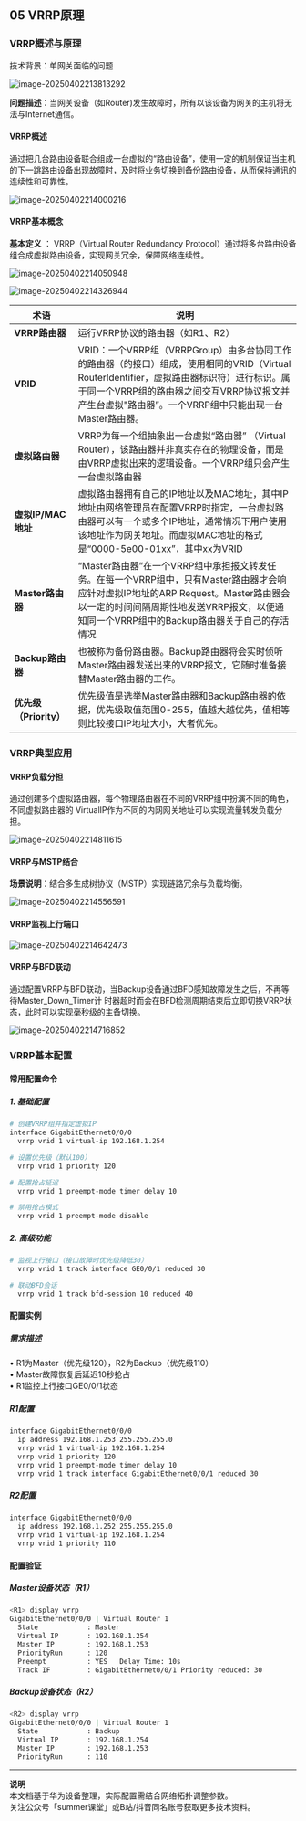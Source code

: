 ## 05 VRRP原理

### VRRP概述与原理

技术背景：单网关面临的问题

![image-20250402213813292](https://img.yatjay.top/md/20250402213813359.png)

 **问题描述**：当网关设备（如Router)发生故障时，所有以该设备为网关的主机将无法与Internet通信。

#### VRRP概述

通过把几台路由设备联合组成一台虚拟的“路由设备”，使用一定的机制保证当主机的下一跳路由设备出现故障时，及时将业务切换到备份路由设备，从而保持通讯的连续性和可靠性。

![image-20250402214000216](https://img.yatjay.top/md/20250402214000272.png)

#### VRRP基本概念

**基本定义** ：  VRRP（Virtual Router Redundancy Protocol）通过将多台路由设备组合成虚拟路由设备，实现网关冗余，保障网络连续性。

![image-20250402214050948](https://img.yatjay.top/md/20250402214051002.png)

![image-20250402214326944](https://img.yatjay.top/md/20250402214326983.png)

| 术语                   | 说明                                                         |
| ---------------------- | ------------------------------------------------------------ |
| **VRRP路由器**         | 运行VRRP协议的路由器（如R1、R2）                             |
| **VRID**               | VRID：一个VRRP组（VRRPGroup）由多台协同工作的路由器（的接口）组成，使用相同的VRID（Virtual RouterIdentifier，虚拟路由器标识符）进行标识。属于同一个VRRP组的路由器之间交互VRRP协议报文并产生台虚拟"路由器”。一个VRRP组中只能出现一台Master路由器。 |
| **虚拟路由器**         | VRRP为每一个组抽象出一台虚拟“路由器” （Virtual Router），该路由器并非真实存在的物理设备，而是由VRRP虚拟出来的逻辑设备。一个VRRP组只会产生一台虚拟路由器 |
| **虚拟IP/MAC地址**     | 虚拟路由器拥有自己的IP地址以及MAC地址，其中IP地址由网络管理员在配置VRRP时指定，一台虚拟路由器可以有一个或多个IP地址，通常情况下用户使用该地址作为网关地址。而虚拟MAC地址的格式是“0000-5e00-01xx”，其中xx为VRID |
| **Master路由器**       | “Master路由器”在一个VRRP组中承担报文转发任务。在每一个VRRP组中，只有Master路由器才会响应针对虚拟IP地址的ARP Request。Master路由器会以一定的时间间隔周期性地发送VRRP报文，以便通知同一个VRRP组中的Backup路由器关于自己的存活情况 |
| **Backup路由器**       | 也被称为备份路由器。Backup路由器将会实时侦听Master路由器发送出来的VRRP报文，它随时准备接替Master路由器的工作。 |
| **优先级（Priority）** | 优先级值是选举Master路由器和Backup路由器的依据，优先级取值范围0-255，值越大越优先，值相等则比较接口IP地址大小，大者优先。 |



### VRRP典型应用

####  VRRP负载分担

通过创建多个虚拟路由器，每个物理路由器在不同的VRRP组中扮演不同的角色，不同虚拟路由器的
VirtualIP作为不同的内网网关地址可以实现流量转发负载分担。

![image-20250402214811615](https://img.yatjay.top/md/20250402214811672.png)

#### VRRP与MSTP结合

**场景说明**：结合多生成树协议（MSTP）实现链路冗余与负载均衡。

![image-20250402214556591](https://img.yatjay.top/md/20250402214556645.png)

#### VRRP监视上行端口

![image-20250402214642473](https://img.yatjay.top/md/20250402214642526.png)

####  VRRP与BFD联动

通过配置VRRP与BFD联动，当Backup设备通过BFD感知故障发生之后，不再等待Master_Down_Timer计
时器超时而会在BFD检测周期结束后立即切换VRRP状态，此时可以实现毫秒级的主备切换。

![image-20250402214716852](https://img.yatjay.top/md/20250402214716906.png)

### VRRP基本配置

#### 常用配置命令

##### 1. 基础配置

```bash
# 创建VRRP组并指定虚拟IP
interface GigabitEthernet0/0/0
  vrrp vrid 1 virtual-ip 192.168.1.254

# 设置优先级（默认100）
  vrrp vrid 1 priority 120

# 配置抢占延迟
  vrrp vrid 1 preempt-mode timer delay 10

# 禁用抢占模式
  vrrp vrid 1 preempt-mode disable
```

##### 2. 高级功能

```bash
# 监视上行接口（接口故障时优先级降低30）
  vrrp vrid 1 track interface GE0/0/1 reduced 30

# 联动BFD会话
  vrrp vrid 1 track bfd-session 10 reduced 40
```

#### 配置实例

##### 需求描述

• R1为Master（优先级120），R2为Backup（优先级110）  
• Master故障恢复后延迟10秒抢占  
• R1监控上行接口GE0/0/1状态  

##### R1配置

```bash
interface GigabitEthernet0/0/0
  ip address 192.168.1.253 255.255.255.0
  vrrp vrid 1 virtual-ip 192.168.1.254
  vrrp vrid 1 priority 120
  vrrp vrid 1 preempt-mode timer delay 10
  vrrp vrid 1 track interface GigabitEthernet0/0/1 reduced 30
```

##### R2配置

```bash
interface GigabitEthernet0/0/0
  ip address 192.168.1.252 255.255.255.0
  vrrp vrid 1 virtual-ip 192.168.1.254
  vrrp vrid 1 priority 110
```

#### 配置验证

##### Master设备状态（R1）

```bash
<R1> display vrrp
GigabitEthernet0/0/0 | Virtual Router 1
  State            : Master
  Virtual IP       : 192.168.1.254
  Master IP        : 192.168.1.253
  PriorityRun      : 120
  Preempt          : YES   Delay Time: 10s
  Track IF         : GigabitEthernet0/0/1 Priority reduced: 30
```

##### Backup设备状态（R2）

```bash
<R2> display vrrp
GigabitEthernet0/0/0 | Virtual Router 1
  State            : Backup
  Virtual IP       : 192.168.1.254
  Master IP        : 192.168.1.253
  PriorityRun      : 110
```

---

**说明**  
本文档基于华为设备整理，实际配置需结合网络拓扑调整参数。  
关注公众号「summer课堂」或B站/抖音同名账号获取更多技术资料。